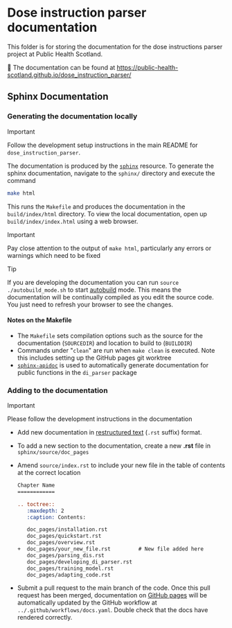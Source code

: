 # Dose instruction parser documentation <a name="top"></a>

This folder is for storing the documentation for the dose instructions parser project at Public Health Scotland.

📓 The documentation can be found at https://public-health-scotland.github.io/dose_instruction_parser/

## Sphinx Documentation

### Generating the documentation locally

> [!IMPORTANT] 
> Follow the development setup instructions in the main README for `dose_instruction_parser`.

The documentation is produced by the
[`sphinx`](http://www.sphinx-doc.org/en/master/) resource. To generate the sphinx
documentation, navigate to the `sphinx/` directory and execute the command 
```bash
make html
```
This runs the `Makefile` and produces the documentation in the `build/index/html` directory. To view the local documentation, open up `build/index/index.html` using a web browser.

> [!IMPORTANT]
> Pay close attention to the output of `make html`, particularly any errors or warnings which need to be fixed

>[!TIP]
> If you are developing the documentation you can run `source ./autobuild_mode.sh` to start [autobuild](https://pypi.org/project/sphinx-autobuild/) mode. This means the documentation will be continually compiled as you edit the source code. You just need to refresh your browser to see the changes.

#### Notes on the Makefile

* The `Makefile` sets compilation options such as the source for the documentation (`SOURCEDIR`) and location to build to (`BUILDDIR`)
* Commands under "`clean`" are run when `make clean` is executed. Note this includes setting up the GitHub pages git worktree
* [`sphinx-apidoc`](https://www.sphinx-doc.org/en/master/man/sphinx-apidoc.html) is used to automatically generate documentation for public functions in the `di_parser` package

### Adding to the documentation

> [!IMPORTANT]
> Please follow the development instructions in the documentation

* Add new documentation in [restructured text](https://www.sphinx-doc.org/en/master/usage/restructuredtext/basics.html) (`.rst` suffix) format. 
* To add a new section to the documentation, create a new **.rst** file in `sphinx/source/doc_pages`
* Amend `source/index.rst` to include your new file in the table of contents at the correct location

   ```rst
   Chapter Name
   ============

   .. toctree::
      :maxdepth: 2
      :caption: Contents:

      doc_pages/installation.rst
      doc_pages/quickstart.rst
      doc_pages/overview.rst
   +  doc_pages/your_new_file.rst         # New file added here
      doc_pages/parsing_dis.rst
      doc_pages/developing_di_parser.rst
      doc_pages/training_model.rst
      doc_pages/adapting_code.rst
   ```

* Submit a pull request to the main branch of the code. Once this pull request has been merged, documentation on [GitHub pages](https://public-health-scotland.github.io/dose_instruction_parser/) will be automatically updated by the GitHub workflow at `../.github/workflows/docs.yaml`. Double check that the docs have rendered correctly. 